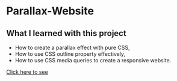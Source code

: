 # Parallax-Website

## What I learned with this project

* How to create a parallax effect with pure CSS,
* How to use CSS outline property effectively,
* How to use CSS media queries to create a responsive website.

[Click here to see](https://jenalp6.github.io/parallax_web/)
